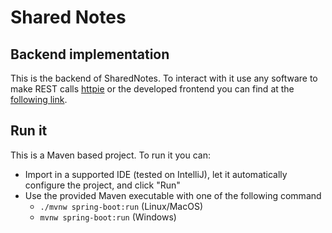 # Shared Notes
## Backend implementation
This is the backend of SharedNotes. To interact with it use any software to make REST calls [httpie](httpie.io) or the developed frontend you can find at the [following link](https://github.com/jjocram/SharedNotes-Frontend).

## Run it
This is a Maven based project. To run it you can:
- Import in a supported IDE (tested on IntelliJ), let it automatically configure the project, and click "Run" 
- Use the provided Maven executable with one of the following command
  - `./mvnw spring-boot:run` (Linux/MacOS)
  - `mvnw spring-boot:run` (Windows)